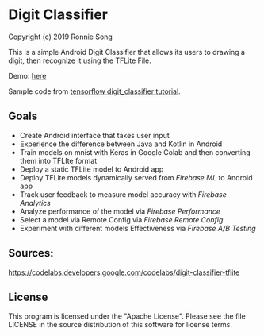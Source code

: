 # Digit Classifier

Copyright (c) 2019 Ronnie Song

This is a simple Android Digit Classifier that allows its users to drawing a digit, then recognize it using the TFLite File. 

Demo: [here](https://github.com/ronniesong0809/Digit-Classifier-App/releases/tag/v1.0)

Sample code from [tensorflow digit_classifier tutorial](https://github.com/tensorflow/examples/blob/master/lite/codelabs/digit_classifier/README.md).


## Goals
 * Create Android interface that takes user input
 * Experience the difference between Java and Kotlin in Android
 * Train models on mnist with Keras in Google Colab and then converting them into TFLIte format
 * Deploy a static TFLite model to Android app
 * Deploy TFLite models dynamically served from *Firebase ML* to Android app
 * Track user feedback to measure model accuracy with *Firebase Analytics*
 * Analyze performance of the model via *Firebase Performance*
 * Select a model via Remote Config via *Firebase Remote Config*
 * Experiment with different models Effectiveness via *Firebase A/B Testing*
 
## Sources:
https://codelabs.developers.google.com/codelabs/digit-classifier-tflite

## License
This program is licensed under the "Apache License". Please see the file LICENSE in the source distribution of this software for license terms.

